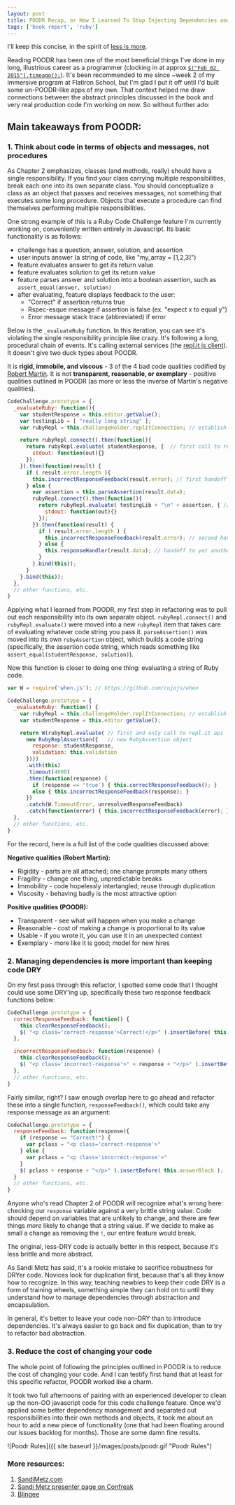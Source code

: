 ```yaml
---
layout: post
title: POODR Recap, or How I Learned To Stop Injecting Dependencies and Love OO
tags: ['book report', 'ruby']
---
```


I'll keep this concise, in the spirit of [less is more](http://confreaks.tv/videos/goruco2011-less-the-path-to-better-design).

Reading POODR has been one of the most beneficial things I've done in my long, illustrious career as a programmer (clocking in at approx [`$("Feb 02 2015").timeago();`](http://timeago.yarp.com/)). It's been recommended to me since ~week 2 of my immersive program at Flatiron School, but I'm glad I put it off until I'd built some un-POODR-like apps of my own. That context helped me draw connections between the abstract principles discussed in the book and very real production code I'm working on now. So without further ado:

## Main takeaways from POODR:

### 1. Think about code in terms of objects and messages, not procedures

As Chapter 2 emphasizes, classes (and methods, really) should have a single responsibility. If you find your class carrying multiple responsibilities, break each one into its own separate class. You should conceptualize a class as an object that passes and receives messages, not something that executes some long procedure. Objects that execute a procedure can find themselves performing multiple responsibilities.

One strong example of this is a Ruby Code Challenge feature I'm currently working on, conveniently written entirely in Javascript. Its basic functionality is as follows:

- challenge has a question, answer, solution, and assertion
- user inputs answer (a string of code, like "my_array = [1,2,3]")
- feature evaluates answer to get its return value
- feature evaluates solution to get its return value
- feature parses answer and solution into a boolean assertion, such as `assert_equal(answer, solution)`
- after evaluating, feature displays feedback to the user:
    - "Correct" if assertion returns true
    - Rspec-esque message if assertion is false (ex. "expect x to equal y")
    - Error message stack trace (abbreviated) if error

Below is the `_evaluateRuby` function. In this iteration, you can see it's violating the single responsibility principle like crazy. It's following a long, procedural chain of events. It's calling external services (the [repl.it js client](https://github.com/replit/ReplitClient.js)). It doesn't give two duck types about POODR.

It is **rigid, immobile, and viscous** - 3 of the 4 bad code qualities codified by [Robert Martin](http://blog.cleancoder.com/). It is not **transparent, reasonable, or exemplary** - positive qualities outlined in POODR (as more or less the inverse of Martin's negative qualities).

```javascript
CodeChallenge.prototype = {
  _evaluateRuby: function(){
    var studentResponse = this.editor.getValue();
    var testingLib = [ "really long string" ];
    var rubyRepl = this.challengeHolder.replItConnection; // establish connection to repl.it client

    return rubyRepl.connect().then(function(){
      return rubyRepl.evaluate( studentResponse, {  // first call to repl.it api
        stdout: function(out){}
      });
    }).then(function(result) {
      if ( result.error.length ){
        this.incorrectResponseFeedback(result.error); // first handoff to error handler
      } else {
        var assertion = this.parseAssertion(result.data);
        rubyRepl.connect().then(function(){
          return rubyRepl.evaluate( testingLib + "\n" + assertion, { // second call to repl.it api
            stdout: function(out){}
          });
        }).then(function(result) {
          if ( result.error.length ) {
            this.incorrectResponseFeedback(result.error); // second handoff to error handler
          } else {
            this.responseHandler(result.data); // handoff to yet another function to display Correct/Incorrect response
          }
        }.bind(this));
      }
    }.bind(this));
  },
  // other functions, etc.
}
```

Applying what I learned from POODR, my first step in refactoring was to pull out each responsibility into its own separate object. `rubyRepl.connect()` and `rubyRepl.evaluate()` were moved into a new `rubyRepl` item that takes care of evaluating whatever code string you pass it. `parseAssertion()` was moved into its own `rubyAssertion` object, which builds a code string (specifically, the assertion code string, which reads something like `assert_equal(studentResponse, solution)`).

Now this function is closer to doing one thing: evaluating a string of Ruby code.

```javascript
var W = require('when.js'); // https://github.com/cujojs/when

CodeChallenge.prototype = {
  _evaluateRuby: function() {
    var rubyRepl = this.challengeHolder.replItConnection; // establish connection to repl.it client
    var studentResponse = this.editor.getValue();

    return W(rubyRepl.evaluate( // first and only call to repl.it api
      new RubyReplAssertion({   // new RubyAssertion object
        response: studentResponse,
        validation: this.validation
      })))
      .with(this)
      .timeout(4000)
      .then(function(response) {
        if (response == 'true') { this.correctResponseFeedback(); }
        else { this.incorrectResponseFeedback(response); }
      })
      .catch(W.TimeoutError, unresolvedResponseFeedback)
      .catch(function(error) { this.incorrectResponseFeedback(error); });
  },
  // other functions, etc.
}
```

For the record, here is a full list of the code qualities discussed above:

**Negative qualities (Robert Martin):**  
- Rigidity - parts are all attached; one change prompts many others  
- Fragility - change one thing, unpredictable breaks  
- Immobility - code hopelessly intertangled; reuse through duplication  
- Viscosity - behaving badly is the most attractive option  

**Positive qualities (POODR):**  
- Transparent - see what will happen when you make a change  
- Reasonable - cost of making a change is proportional to its value  
- Usable - if you wrote it, you can use it in an unexpected context  
- Exemplary - more like it is good; model for new hires  

### 2. Managing dependencies is more important than keeping code DRY

On my first pass through this refactor, I spotted some code that I thought could use some DRY'ing up, specifically these two response feedback functions below:

```javascript
CodeChallenge.prototype = {
  correctResponseFeedback: function() {
    this.clearResponseFeedback();
    $( "<p class='correct-response'>Correct!</p>" ).insertBefore( this.answerBlock );
  },

  incorrectResponseFeedback: function(response) {
    this.clearResponseFeedback();
    $( "<p class='incorrect-response'>" + response + "</p>" ).insertBefore( this.answerBlock );
  },
  // other functions, etc.
}
```

Fairly similar, right? I saw enough overlap here to go ahead and refactor these into a single function, `responseFeedback()`, which could take any response message as an argument:

```javascript
CodeChallenge.prototype = {
  responseFeedback: function(response){
    if (response == "Correct!") {
      var pclass = "<p class='correct-response'>"
    } else {
      var pclass = "<p class='incorrect-response'>"
    }
    $( pclass + response + "</p>" ).insertBefore( this.answerBlock );
  }
  // other functions, etc.
}
```
Anyone who's read Chapter 2 of POODR will recognize what's wrong here: checking our `response` variable against a very brittle string value. Code should depend on variables that are unlikely to change, and there are few things _more_ likely to change that a string value. If we decide to make as small a change as removing the `!`, our entire feature would break.

The original, less-DRY code is actually better in this respect, because it's less brittle and more abstract.

As Sandi Metz has said, it's a rookie mistake to sacrifice robustness for DRYer code. Novices look for duplication first, because that's all they know how to recognize. In this way, teaching newbies to keep their code DRY is a form of training wheels, something simple they can hold on to until they understand how to manage dependencies through abstraction and encapsulation.

In general, it's better to leave your code non-DRY than to introduce dependencies. It's always easier to go back and fix duplication, than to try to refactor bad abstraction.


### 3. Reduce the cost of changing your code

The whole point of following the principles outlined in POODR is to reduce the cost of changing your code. And I can testify first hand that at least for this specific refactor, POODR worked like a charm. 

It took two full afternoons of pairing with an experienced developer to clean up the non-OO javascript code for this code challenge feature. Once we'd applied some better dependency management and separated out responsibilities into their own methods and objects, it took me about an hour to add a new piece of functionality (one that had been floating around our issues backlog for months). Those are some damn fine results.

![Poodr Rules]({{ site.baseurl }}/images/posts/poodr.gif "Poodr Rules")

### More resources:  
1. [SandiMetz.com](http://www.sandimetz.com/)  
2. [Sandi Metz presenter page on Confreak](http://confreaks.tv/presenters/sandi-metz?page=)  
3. [Blingee](https://www.blingee.com)

